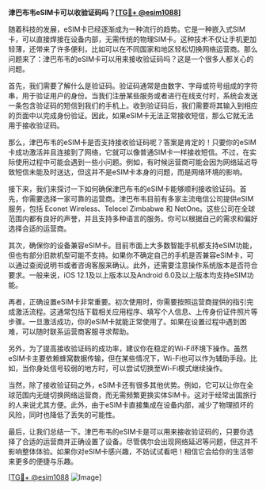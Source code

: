 **津巴布韦eSIM卡可以收验证码吗？[[TG💪+ @esim1088](https://t.me/s/esim1088)]**

随着科技的发展，eSIM卡已经逐渐成为一种流行的趋势。它是一种嵌入式SIM卡，可以直接焊接在设备内部，无需传统的物理SIM卡。这种技术不仅让手机更加轻薄，还带来了许多便利，比如可以在不同国家和地区轻松切换网络运营商。那么问题来了：津巴布韦的eSIM卡可以用来接收验证码吗？这是一个很多人都关心的问题。

首先，我们需要了解什么是验证码。验证码通常是由数字、字母或符号组成的字符串，用于验证用户的身份。当我们注册某些服务或者进行在线支付时，系统会发送一条包含验证码的短信到我们的手机上。收到验证码后，我们需要将其输入到相应的页面中以完成身份验证。因此，如果eSIM卡无法正常接收短信，那么它就无法用于接收验证码。

那么，津巴布韦的eSIM卡是否支持接收验证码呢？答案是肯定的！只要你的eSIM卡成功激活并且连接到了网络，它就可以像普通SIM卡一样接收短信。不过，在实际使用过程中可能会遇到一些小问题。例如，有时候运营商可能会因为网络延迟导致短信未能及时送达，但这并不是eSIM卡本身的问题，而是网络环境的影响。

接下来，我们来探讨一下如何确保津巴布韦的eSIM卡能够顺利接收验证码。首先，你需要选择一家可靠的运营商。津巴布韦目前有多家主流电信公司提供eSIM服务，包括 Econet Wireless、Telecel Zimbabwe 和 NetOne。这些公司在全球范围内都有良好的声誉，并且支持多种语言的服务。你可以根据自己的需求和偏好选择合适的运营商。

其次，确保你的设备兼容eSIM卡。目前市面上大多数智能手机都支持eSIM功能，但也有部分旧款机型可能不支持。如果你不确定自己的手机是否兼容eSIM卡，可以通过查阅说明书或者咨询客服来确认。此外，还需要注意操作系统版本是否符合要求。一般来说，iOS 12.1及以上版本以及Android 6.0及以上版本均支持eSIM功能。

再者，正确设置eSIM卡非常重要。初次使用时，你需要按照运营商提供的指引完成激活流程。这通常包括下载相关应用程序、填写个人信息、上传身份证件照片等步骤。一旦激活成功，你的eSIM卡就能正常使用了。如果在设置过程中遇到困难，可以随时联系运营商客服寻求帮助。

另外，为了提高接收验证码的成功率，建议你在稳定的Wi-Fi环境下操作。虽然eSIM卡主要依赖蜂窝数据传输，但在某些情况下，Wi-Fi也可以作为辅助手段。比如，当你身处信号较弱的地方时，可以尝试切换至Wi-Fi模式继续操作。

当然，除了接收验证码之外，eSIM卡还有很多其他优势。例如，它可以让你在全球范围内无缝切换网络运营商，而无需频繁更换实体SIM卡。这对于经常出国旅行的人来说尤其方便。此外，由于eSIM卡直接集成在设备内部，减少了物理损坏的风险，同时也降低了丢失的可能性。

最后，让我们总结一下。津巴布韦的eSIM卡是可以用来接收验证码的，只要你选择了合适的运营商并正确设置了设备。尽管偶尔会出现网络延迟等问题，但这并不影响整体体验。如果你对eSIM卡感兴趣，不妨试试看吧！相信它会给你的生活带来更多的便捷与乐趣。

[[TG💪+ @esim1088](https://t.me/s/esim1088) ![Image](https://i.postimg.cc/4NQfJmqS/Snipaste-2025-05-13-00-14-12.png)]